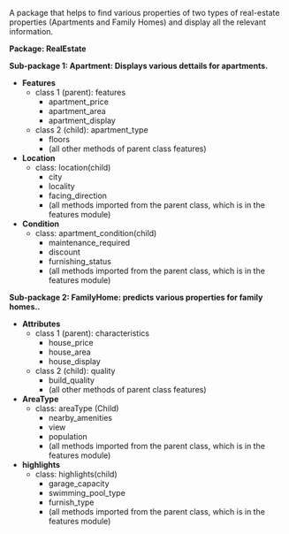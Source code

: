 A package that helps to find various properties of two types of real-estate properties
(Apartments and Family Homes) and display all the relevant information.

**Package: RealEstate**

**Sub-package 1: Apartment: Displays various dettails for apartments.**
+ **Features**
    + class 1 (parent): features
       + apartment_price
       + apartment_area
       + apartment_display
    + class 2 (child): apartment_type
       + floors
       + (all other methods of parent class features)
+ **Location**
    + class: location(child)
        + city
        + locality
        + facing_direction
        + (all methods imported from the parent class, which is in the features module)
+ **Condition**
    + class: apartment_condition(child)
        + maintenance_required
        + discount
        + furnishing_status
        + (all methods imported from the parent class, which is in the features module)
        
**Sub-package 2: FamilyHome: predicts various properties for family homes..**
+ **Attributes**
    + class 1 (parent): characteristics
       + house_price
       + house_area
       + house_display
    + class 2 (child): quality
       + build_quality
       + (all other methods of parent class features)
+ **AreaType**
    + class: areaType (Child)
        + nearby_amenities
        + view
        + population
        + (all methods imported from the parent class, which is in the features module)
+ **highlights**
    + class: highlights(child)
        + garage_capacity
        + swimming_pool_type
        + furnish_type
        + (all methods imported from the parent class, which is in the features module)